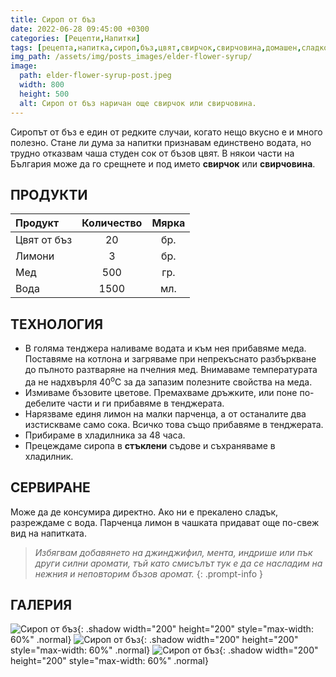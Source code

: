 ```yaml
---
title: Сироп от бъз
date: 2022-06-28 09:45:00 +0300
categories: [Рецепти,Напитки]
tags: [рецепта,напитка,сироп,бъз,цвят,свирчок,свирчовина,домашен,сладко]   # TAG names should always be lowercase
img_path: /assets/img/posts_images/elder-flower-syrup/
image:
  path: elder-flower-syrup-post.jpeg
  width: 800
  height: 500
  alt: Сироп от бъз наричан още свирчок или свирчовина.
---
```


Сиропът от бъз е един от редките случаи, когато нещо вкусно е и много полезно. Стане ли дума за напитки признавам единствено водата, но трудно отказвам чаша студен сок от бъзов цвят. В някои части на България може да го срещнете и под името **свирчок** или **свирчовина**.

## **ПРОДУКТИ**

| Продукт                    |Количество  |Мярка   |
|:---------------------------|:----------:|:------:|
|Цвят от бъз                 |20          |бр.     |
|Лимони                      |3           |бр.     |
|Мед                         |500         |гр.     |
|Вода                        |1500        |мл.     |

## **ТЕХНОЛОГИЯ**

- В голяма тенджера наливаме водата и към нея прибавяме меда. Поставяме на котлона и загряваме при непрекъснато разбъркване до пълното разтваряне на пчелния мед. Внимаваме температурата да не надхвърля 40<sup>o</sup>C за да запазим полезните свойства на меда.
- Измиваме бъзовите цветове. Премахваме дръжките, или поне по-дебелите части и ги прибавяме в тенджерата.
- Нарязваме единя лимон на малки парченца, а от останалите два изстискваме само сока. Всичко това също прибавяме в тенджерата.
- Прибираме в хладилника за 48 часа.
- Прецеждаме сиропа в **стъклени** съдове и съхраняваме в хладилник.

## **СЕРВИРАНЕ**

Може да де консумира директно. Ако ни е прекалено сладък, разреждаме с вода. Парченца лимон в чашката придават още по-свеж вид на напитката.

> *Избягвам добавянето на джинджифил, мента, индрише или пък други силни аромати, тъй като смисълът тук е да се насладим на нежния и неповторим бъзов аромат.*
{: .prompt-info }

## **ГАЛЕРИЯ**

![Сироп от бъз](elder-flower-syrup-01.jpg){: .shadow width="200" height="200" style="max-width: 60%" .normal}
![Сироп от бъз](elder-flower-syrup-03.jpg){: .shadow width="200" height="200" style="max-width: 60%" .normal}
![Сироп от бъз](elder-flower-syrup-02.jpg){: .shadow width="200" height="200" style="max-width: 60%" .normal}